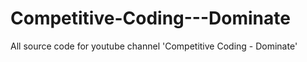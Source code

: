 # Competitive-Coding---Dominate
All source code for youtube channel 'Competitive Coding - Dominate'
